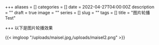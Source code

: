 +++
aliases = []
categories = []
date = 2022-04-27T04:00:00Z
description = ""
draft = true
image = ""
series = []
slug = ""
tags = []
title = "图片轮播Test"

+++
以下是图片轮播效果

{{< imgloop "/uploads/maisel.jpg,/uploads/maisel2.png" >}}